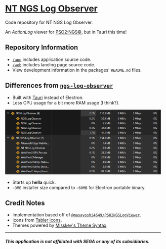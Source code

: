 # [NT NGS Log Observer](https://jojobii-arks.github.io/nt-ngs-log-observer/)

Code repository for NT NGS Log Observer.

An _ActionLog_ viewer for [PSO2:NGS©️](https://pso2.com/), but in Tauri this time!

## Repository Information

- [`/app`](app) includes application source code.
- [`/web`](web) includes landing page source code.
- View development information in the packages' `README.md` files.

## Differences from [`ngs-log-observer`](https://github.com/jojobii-arks/ngs-log-observer)

- Built with [Tauri](https://tauri.studio/) instead of Electron.
- Less CPU usage for a bit more RAM usage (I think?).

![Memory Usage](assets/memory-usage.png)

- Starts up **hella** quick.
- `~3MB` installer size compared to `~60MB` for Electron portable binary.

## Credit Notes

- Implementation based off of [`@masayoshi4649/PSO2NGSLogViewer`](https://github.com/masayoshi4649/PSO2NGSLogViewer).
- Icons from [Tabler Icons](https://tabler.io/icons).
- Themes powered by [Misskey's Theme Syntax](https://misskey-hub.net/en/docs/features/theme.html).

---

##### _This application is not affiliated with SEGA or any of its subsidiaries._